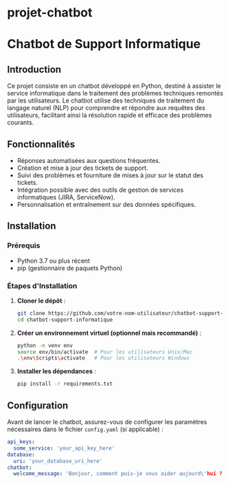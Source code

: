 # projet-chatbot
# Chatbot de Support Informatique

## Introduction

Ce projet consiste en un chatbot développé en Python, destiné à assister le service informatique dans le traitement des problèmes techniques remontés par les utilisateurs. Le chatbot utilise des techniques de traitement du langage naturel (NLP) pour comprendre et répondre aux requêtes des utilisateurs, facilitant ainsi la résolution rapide et efficace des problèmes courants.

## Fonctionnalités

- Réponses automatisées aux questions fréquentes.
- Création et mise à jour des tickets de support.
- Suivi des problèmes et fourniture de mises à jour sur le statut des tickets.
- Intégration possible avec des outils de gestion de services informatiques (JIRA, ServiceNow).
- Personnalisation et entraînement sur des données spécifiques.

## Installation

### Prérequis

- Python 3.7 ou plus récent
- pip (gestionnaire de paquets Python)

### Étapes d'Installation

1. **Cloner le dépôt** :
    ```sh
    git clone https://github.com/votre-nom-utilisateur/chatbot-support-informatique.git
    cd chatbot-support-informatique
    ```

2. **Créer un environnement virtuel (optionnel mais recommandé)** :
    ```sh
    python -m venv env
    source env/bin/activate  # Pour les utilisateurs Unix/Mac
    .\env\Scripts\activate   # Pour les utilisateurs Windows
    ```

3. **Installer les dépendances** :
    ```sh
    pip install -r requirements.txt
    ```

## Configuration

Avant de lancer le chatbot, assurez-vous de configurer les paramètres nécessaires dans le fichier `config.yaml` (si applicable) :

```yaml
api_keys:
  some_service: 'your_api_key_here'
database:
  uri: 'your_database_uri_here'
chatbot:
  welcome_message: 'Bonjour, comment puis-je vous aider aujourd\'hui ?'

